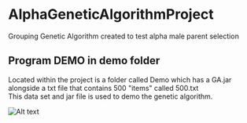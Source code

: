 # AlphaGeneticAlgorithmProject
Grouping Genetic Algorithm created to test alpha male parent selection

## Program DEMO in demo folder

Located within the project is a folder called Demo which has a GA.jar alongside a txt file that contains 500 "items" called 500.txt  
This data set and jar file is used to demo the genetic algorithm.

![Alt text](relative/img/demo_contents.png?raw=true "Title")